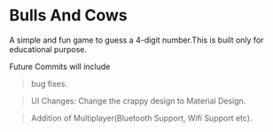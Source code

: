 # Bulls And Cows
A simple and fun game to guess a 4-digit number.This is built only for educational purpose.

Future Commits will include
> bug fixes.

> UI Changes: Change the crappy design to Material Design.

> Addition of Multiplayer(Bluetooth Support, Wifi Support etc). 

